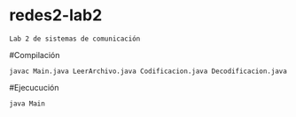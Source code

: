 # redes2-lab2

	Lab 2 de sistemas de comunicación

#Compilación

	javac Main.java LeerArchivo.java Codificacion.java Decodificacion.java

#Ejecucución

	java Main
